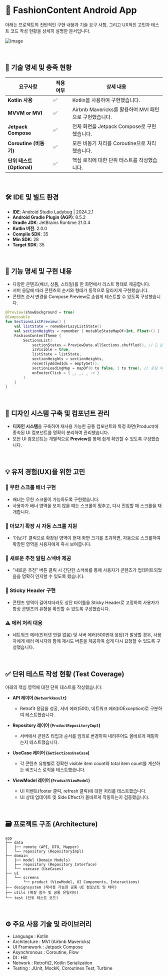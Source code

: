 # 📱 FashionContent Android App

아래는 프로젝트의 전반적인 구현 내용과 기술 요구 사항, 그리고 UX적인 고민과 테스트 코드 작성 현황을 상세히 설명한 문서입니다.

![Image](https://github.com/user-attachments/assets/0b43a47a-6e26-4e71-a48a-1b6d510ee5a5)

<br>

## 🚩 기술 명세 및 충족 현황

| 요구사항                 | 적용 여부 | 상세 내용                  |
|----------------------|-------|------------------------|
| **Kotlin 사용**          | ✅     | Kotlin을 사용하여 구현했습니다. |
| **MVVM or MVI**      | ✅| Airbnb Mavericks를 활용하여 MVI 패턴으로 구현했습니다. |
| **Jetpack Compose**  | ✅     | 전체 화면을 Jetpack Compose로 구현했습니다. |
| **Coroutine (비동기)** | ✅     | 모든 비동기 처리를 Coroutine으로 처리했습니다. |
| **단위 테스트 (Optional)**  | ✅     | 핵심 로직에 대한 단위 테스트를 작성했습니다. |

<br>

## 🛠️ IDE 및 빌드 환경
- **IDE**: Android Studio Ladybug | 2024.2.1
- **Android Gradle Plugin (AGP)**: 8.5.2
- **Gradle JDK**: JetBrains Runtime 21.0.4
- **Kotlin 버전**: 2.0.0
- **Compile SDK**: 35
- **Min SDK**: 28
- **Target SDK**: 35

<br>

## 📌 기능 명세 및 구현 내용

- 다양한 콘텐츠(배너, 상품, 스타일)를 한 화면에서 리스트 형태로 제공합니다.
- 서버 응답에 따라 콘텐츠의 순서와 형태가 동적으로 달라지게 구현했습니다.
- 콘텐츠 순서 변경을 Compose Preview로 손쉽게 테스트할 수 있도록 구성했습니다.

```kotlin
@Preview(showBackground = true)
@Composable
fun SectionsListPreview() {
    val listState = rememberLazyListState()
    val sectionHeights = remember { mutableStateMapOf<Int, Float>() }
    FashionContentTheme {
        SectionsList(
            sectionStates = PreviewData.allSections.shuffled(), // 🔁 순서 바꿔서 테스트
            isVisible = true,
            listState = listState,
            sectionHeights = sectionHeights,
            recentlyAddedIds = emptySet(),
            sectionLoadingMap = mapOf(0 to false, 1 to true), // 로딩 여부 섞어보기
            onFooterClick = { _, _, _ -> }
        )
    }
}
```

<br>

## 🎨 디자인 시스템 구축 및 컴포넌트 관리

- **디자인 시스템**을 구축하여 재사용 가능한 공통 컴포넌트와 특정 화면(Product)에 종속된 UI 컴포넌트를 명확히 분리하여 관리했습니다.
- 모든 UI 컴포넌트는 개별적으로 **Preview**를 통해 쉽게 확인할 수 있도록 구성했습니다.
  
<br>

## 💡 유저 경험(UX)을 위한 고민
### 🔁 무한 스크롤 배너 구현
- 배너는 무한 스크롤이 가능하도록 구현했습니다.
- 사용자가 배너 영역을 보지 않을 때는 스크롤이 멈추고, 다시 진입할 때 스크롤을 재개합니다.

### 📌 더보기 확장 시 자동 스크롤 지원
- '더보기' 클릭으로 확장된 영역이 현재 화면 크기를 초과하면, 자동으로 스크롤하여 확장된 영역을 사용자에게 즉시 보여줍니다.

### 🔔 새로운 추천 알림 스낵바 제공
- "새로운 추천" 버튼 클릭 시 간단한 스낵바를 통해 사용자가 콘텐츠가 업데이트되었음을 명확히 인지할 수 있도록 했습니다.

### 📌 Sticky Header 구현
- 콘텐츠 영역이 길어지더라도 상단 타이틀을 Sticky Header로 고정하여 사용자가 항상 콘텐츠의 유형을 확인할 수 있도록 구성했습니다.

### ⚠️ 에러 처리 대응
- 네트워크 에러(인터넷 연결 없음) 및 서버 에러(500번대 응답)가 발생할 경우, 사용자에게 에러 메시지와 함께 재시도 버튼을 제공하여 쉽게 다시 요청할 수 있도록 구성했습니다.
  
<br>

## ✅ 단위 테스트 작성 현황 (Test Coverage)

아래의 핵심 영역에 대한 단위 테스트를 작성했습니다:

- **API 레이어 (`NetworkResult`)**
  - Retrofit 응답을 성공, 서버 에러(500), 네트워크 에러(IOException)로 구분하여 테스트했습니다.

- **Repository 레이어 (`ProductRepositoryImpl`)**
  - 서버에서 콘텐츠 타입과 순서를 임의로 변경하여 내려주어도 올바르게 매핑하는지 테스트했습니다.

- **UseCase 레이어 (`GetSectionsUseCase`)**
  - 각 콘텐츠 유형별로 정확한 visible item count와 total item count를 계산하는 비즈니스 로직을 테스트했습니다.

- **ViewModel 레이어 (`ProductViewModel`)**
  - UI 이벤트(footer 클릭, refresh 클릭)에 대한 처리를 테스트했습니다.
  - UI 상태 업데이트 및 Side Effect가 올바르게 작동하는지 검증했습니다.

 <br>
  
## 🗃️ 프로젝트 구조 (Architecture)

```
app
├── data
│   ├── remote (API, DTO, Mapper)
│   └── repository (RepositoryImpl)
├── domain
│   ├── model (Domain Models)
│   ├── repository (Repository Interface)
│   └── usecase (UseCases)
├── ui
│   └── screens
│       └── product (ViewModel, UI Components, Interactions)
├── designsystem (재사용 가능한 공통 UI 컴포넌트 및 테마)
├── utils (확장 함수 및 공통 유틸리티)
└── test (단위 테스트 코드)
```

<br>


## ⚙️ 주요 사용 기술 및 라이브러리
- Language : Kotlin
- Architecture : MVI (Airbnb Mavericks)
- UI Framework : Jetpack Compose
- Asynchronous : Coroutine, Flow
- DI : Hilt
- Network : Retrofit2, Kotlin Serialization
- Testing : JUnit, MockK, Coroutines Test, Turbine


